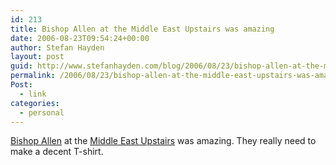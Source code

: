 ```yaml
---
id: 213
title: Bishop Allen at the Middle East Upstairs was amazing
date: 2006-08-23T09:54:24+00:00
author: Stefan Hayden
layout: post
guid: http://www.stefanhayden.com/blog/2006/08/23/bishop-allen-at-the-middle-east-upstairs-was-amazing/
permalink: /2006/08/23/bishop-allen-at-the-middle-east-upstairs-was-amazing/
Post:
  - link
categories:
  - personal
---
```

<p><a href="http://bishopallen.com/">Bishop Allen</a> at the <a href="http://www.mideastclub.com/">Middle East Upstairs</a> was amazing. They really need to make a decent T-shirt.
</p>
